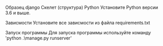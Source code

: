 
Образец django
Скелет (структура)
Python
Установите Python версии 3.6 и выше.

Зависмости
Установите все зависмости из файла requirements.txt

Запуск программы
Для запуска программы используйте команду 'python .\manage.py runserver'